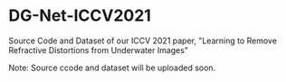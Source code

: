 # DG-Net-ICCV2021
Source Code and Dataset of our ICCV 2021 paper, "Learning to Remove Refractive Distortions from Underwater Images"

Note: Source ccode and dataset will be uploaded soon.
